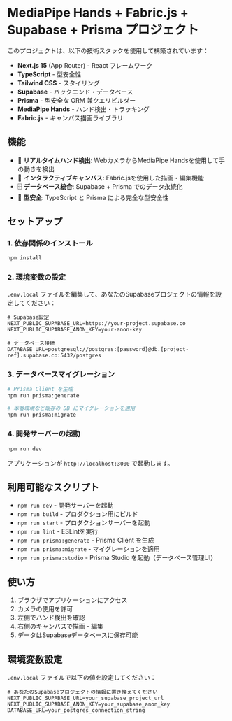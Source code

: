 # MediaPipe Hands + Fabric.js + Supabase + Prisma プロジェクト

このプロジェクトは、以下の技術スタックを使用して構築されています：

- **Next.js 15** (App Router) - React フレームワーク
- **TypeScript** - 型安全性
- **Tailwind CSS** - スタイリング
- **Supabase** - バックエンド・データベース
- **Prisma** - 型安全な ORM 兼クエリビルダー
- **MediaPipe Hands** - ハンド検出・トラッキング
- **Fabric.js** - キャンバス描画ライブラリ

## 機能

- 📱 **リアルタイムハンド検出**: WebカメラからMediaPipe Handsを使用して手の動きを検出
- 🎨 **インタラクティブキャンバス**: Fabric.jsを使用した描画・編集機能
- 🗄️ **データベース統合**: Supabase + Prisma でのデータ永続化
- 🎯 **型安全**: TypeScript と Prisma による完全な型安全性

## セットアップ

### 1. 依存関係のインストール

```bash
npm install
```

### 2. 環境変数の設定

`.env.local` ファイルを編集して、あなたのSupabaseプロジェクトの情報を設定してください：

```env
# Supabase設定
NEXT_PUBLIC_SUPABASE_URL=https://your-project.supabase.co
NEXT_PUBLIC_SUPABASE_ANON_KEY=your-anon-key

# データベース接続
DATABASE_URL=postgresql://postgres:[password]@db.[project-ref].supabase.co:5432/postgres
```

### 3. データベースマイグレーション

```bash
# Prisma Client を生成
npm run prisma:generate

# 本番環境など既存の DB にマイグレーションを適用
npm run prisma:migrate
```

### 4. 開発サーバーの起動

```bash
npm run dev
```

アプリケーションが `http://localhost:3000` で起動します。

## 利用可能なスクリプト

- `npm run dev` - 開発サーバーを起動
- `npm run build` - プロダクション用にビルド
- `npm run start` - プロダクションサーバーを起動
- `npm run lint` - ESLintを実行
- `npm run prisma:generate` - Prisma Client を生成
- `npm run prisma:migrate` - マイグレーションを適用
- `npm run prisma:studio` - Prisma Studio を起動（データベース管理UI）

## 使い方

1. ブラウザでアプリケーションにアクセス
2. カメラの使用を許可
3. 左側でハンド検出を確認
4. 右側のキャンバスで描画・編集
5. データはSupabaseデータベースに保存可能

## 環境変数設定

`.env.local` ファイルで以下の値を設定してください：

```env
# あなたのSupabaseプロジェクトの情報に置き換えてください
NEXT_PUBLIC_SUPABASE_URL=your_supabase_project_url
NEXT_PUBLIC_SUPABASE_ANON_KEY=your_supabase_anon_key
DATABASE_URL=your_postgres_connection_string
```
